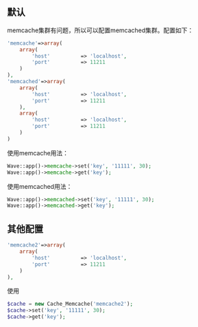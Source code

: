 <!--
author: 许萍
date: 2015-11-20
title: Memcache
tags: 功能扩展
category: 功能扩展
status: publish
summary: Wavephp框架，轻量PHP框架，MVC分离，快速开发项目
-->

## 默认

memcache集群有问题，所以可以配置memcached集群。配置如下：

```php
'memcache'=>array(
    array(
        'host'          => 'localhost',
        'port'          => 11211
    )
),
'memcached'=>array(
    array(
        'host'          => 'localhost',
        'port'          => 11211
    ),
    array(
        'host'          => 'localhost',
        'port'          => 11211
    )
)
```

使用memcache用法：

```php
Wave::app()->memcache->set('key', '11111', 30);
Wave::app()->memcache->get('key');
```

使用memcached用法：

```php
Wave::app()->memcached->set('key', '11111', 30);
Wave::app()->memcached->get('key');
```

## 其他配置

```php
'memcache2'=>array(
    array(
        'host'          => 'localhost',
        'port'          => 11211
    )
),
```

使用

```php
$cache = new Cache_Memcache('memcache2');
$cache->set('key', '11111', 30);
$cache->get('key');
```

